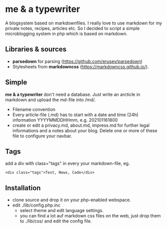 # me & a typewriter

A blogsystem based on markdownfiles.
I really love to use markdown for my private notes, recipes, articles etc.
So I decided to script a simple microblogging system in php which is based on markdown.

## Libraries & sources
* __parsedown__ for parsing (https://github.com/erusev/parsedown)
* Stylesheets from __markdowncss__ (https://markdowncss.github.io/).

## Simple
__me & a typewriter__ don't need a database. Just write an arcticle in markdown and upload the md-file into /md/.

* Filename convention
 * Every article-file (.md) has to start with a date and time (24h) information YYYYMMDDHHmm, e.g. 202101161800
 * create or edit a privacy.md, about.md, impress.md for further legal informations and a notes about your blog. Delete one or more of these file to configure your navbar.

## Tags

add a div with class="tags" in every your markdown-file, eg.

```<div class="tags">Test, News, Code</div>```

## Installation
* clone source and drop it on your php-enabled webspace.
* edit ./lib/config.php.inc
  * select theme and edit language settings.
  * you can find a lot auf markdown css files on the web, just drop them to ./lib/css/ and edit the config file.
